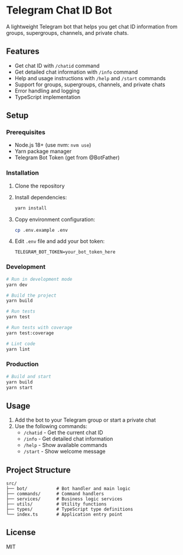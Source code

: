 # Telegram Chat ID Bot

A lightweight Telegram bot that helps you get chat ID information from groups, supergroups, channels, and private chats.

## Features

- Get chat ID with `/chatid` command
- Get detailed chat information with `/info` command
- Help and usage instructions with `/help` and `/start` commands
- Support for groups, supergroups, channels, and private chats
- Error handling and logging
- TypeScript implementation

## Setup

### Prerequisites

- Node.js 18+ (use nvm: `nvm use`)
- Yarn package manager
- Telegram Bot Token (get from @BotFather)

### Installation

1. Clone the repository
2. Install dependencies:

   ```bash
   yarn install
   ```

3. Copy environment configuration:

   ```bash
   cp .env.example .env
   ```

4. Edit `.env` file and add your bot token:

   ```env
   TELEGRAM_BOT_TOKEN=your_bot_token_here
   ```

### Development

```bash
# Run in development mode
yarn dev

# Build the project
yarn build

# Run tests
yarn test

# Run tests with coverage
yarn test:coverage

# Lint code
yarn lint
```

### Production

```bash
# Build and start
yarn build
yarn start
```

## Usage

1. Add the bot to your Telegram group or start a private chat
2. Use the following commands:
   - `/chatid` - Get the current chat ID
   - `/info` - Get detailed chat information
   - `/help` - Show available commands
   - `/start` - Show welcome message

## Project Structure

```
src/
├── bot/           # Bot handler and main logic
├── commands/      # Command handlers
├── services/      # Business logic services
├── utils/         # Utility functions
├── types/         # TypeScript type definitions
└── index.ts       # Application entry point
```

## License

MIT

